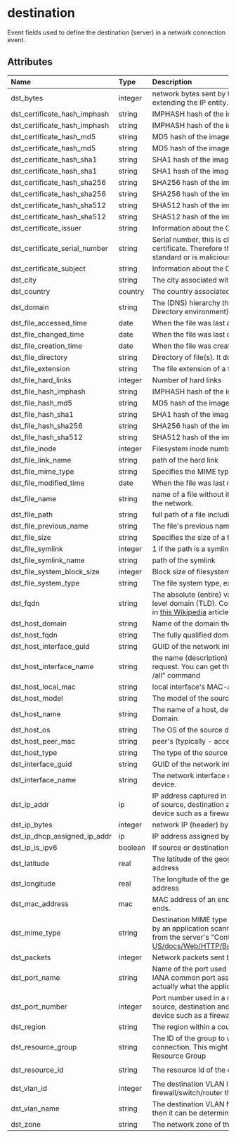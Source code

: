 # destination

Event fields used to define the destination (server) in a network connection event.

## Attributes

| Name | Type | Description | Sample Value |
|:---|:---|:---|:---|
 | dst_bytes | integer | network bytes sent by the dst_ip_addr. Another field can also be provided after extending the IP entity. We can also define the dst_ip_bytes field. | ```100``` |
 | dst_certificate_hash_imphash | string | IMPHASH hash of the image/binary/file | ```2505BD03D7BD285E50CE89CEC02B333B``` |
 | dst_certificate_hash_imphash | string | IMPHASH hash of the image/binary/file | ```2505BD03D7BD285E50CE89CEC02B333B``` |
 | dst_certificate_hash_md5 | string | MD5 hash of the image/binary/file | ```6A255BEBF3DBCD13585538ED47DBAFD7``` |
 | dst_certificate_hash_md5 | string | MD5 hash of the image/binary/file | ```6A255BEBF3DBCD13585538ED47DBAFD7``` |
 | dst_certificate_hash_sha1 | string | SHA1 hash of the image/binary/file | ```B0BF5AC2E81BBF597FAD5F349FEEB32CAC449FA2``` |
 | dst_certificate_hash_sha1 | string | SHA1 hash of the image/binary/file | ```B0BF5AC2E81BBF597FAD5F349FEEB32CAC449FA2``` |
 | dst_certificate_hash_sha256 | string | SHA256 hash of the image/binary/file | ```4668BB2223FFB983A5F1273B9E3D9FA2C5CE4A0F1FB18CA5C1B285762020073C``` |
 | dst_certificate_hash_sha256 | string | SHA256 hash of the image/binary/file | ```4668BB2223FFB983A5F1273B9E3D9FA2C5CE4A0F1FB18CA5C1B285762020073C``` |
 | dst_certificate_hash_sha512 | string | SHA512 hash of the image/binary/file | ```1AD1D79F85D8F6A50EA282F63898D652661DAA0C1FD361C22647CABC98A70E8CBCE83200D579D10DD0A3D46BE9496DCDFDDF28B0C5E9709343B032A8796FBECB``` |
 | dst_certificate_hash_sha512 | string | SHA512 hash of the image/binary/file | ```1AD1D79F85D8F6A50EA282F63898D652661DAA0C1FD361C22647CABC98A70E8CBCE83200D579D10DD0A3D46BE9496DCDFDDF28B0C5E9709343B032A8796FBECB``` |
 | dst_certificate_issuer | string | Information about the CA that issued the certificate | ```CN=neu5ron.local,OU=Admin``` |
 | dst_certificate_serial_number | string | Serial number, this is chosen by the CA (certificate authority) which issued the certificate. Therefore this can relatively be arbritary if the CA does not follow a standard or is malicious. | ```5157550``` |
 | dst_certificate_subject | string | Information about the CA that issued the certificate | ```CN=natetoken,OU=Admin,DC=neu5ron,DC=local``` |
 | dst_city | string | The city associated with the destination IP address | ```Burlington``` |
 | dst_country | country | The country associated with the destination IP address | ```USA``` |
 | dst_domain | string | The (DNS) hierarchy that encompasses multiple hosts (i.e a Windows Active Directory environment). | ```bigwheel.corporation.local``` |
 | dst_file_accessed_time | date | When the file was last accessed . Also known as `atime` | ```2016-11-25 18:21:47``` |
 | dst_file_changed_time | date | When the file was last changed. Also known as `ctime` | ```2016-11-25 18:21:47``` |
 | dst_file_creation_time | date | When the file was created. Also known as `crtime` | ```2016-11-25 18:21:47``` |
 | dst_file_directory | string | Directory of file(s). It does not include the file name | ```C:\users\wardog\``` |
 | dst_file_extension | string | The file extension of a file (.txt, .exe, etc) | ```exe``` |
 | dst_file_hard_links | integer | Number of hard links | ```3``` |
 | dst_file_hash_imphash | string | IMPHASH hash of the image/binary/file | ```2505BD03D7BD285E50CE89CEC02B333B``` |
 | dst_file_hash_md5 | string | MD5 hash of the image/binary/file | ```6A255BEBF3DBCD13585538ED47DBAFD7``` |
 | dst_file_hash_sha1 | string | SHA1 hash of the image/binary/file | ```B0BF5AC2E81BBF597FAD5F349FEEB32CAC449FA2``` |
 | dst_file_hash_sha256 | string | SHA256 hash of the image/binary/file | ```4668BB2223FFB983A5F1273B9E3D9FA2C5CE4A0F1FB18CA5C1B285762020073C``` |
 | dst_file_hash_sha512 | string | SHA512 hash of the image/binary/file | ```1AD1D79F85D8F6A50EA282F63898D652661DAA0C1FD361C22647CABC98A70E8CBCE83200D579D10DD0A3D46BE9496DCDFDDF28B0C5E9709343B032A8796FBECB``` |
 | dst_file_inode | integer | Filesystem inode number | `````` |
 | dst_file_link_name | string | path of the hard link | ```C:\Docs\My.exe``` |
 | dst_file_mime_type | string | Specifies the MIME type name specified for a file | ```application/msword``` |
 | dst_file_modified_time | date | When the file was last modified. Also known as `mtime` | ```2016-11-25 18:21:47``` |
 | dst_file_name | string | name of a file without its full path. This could be a local file or transmitted over the network. | ```a.exe``` |
 | dst_file_path | string | full path of a file including the name of the file. | ```C:\users\wardog\z.exe``` |
 | dst_file_previous_name | string | The file's previous name | ```C:\\Windows\system32\cmd.exe``` |
 | dst_file_size | string | Specifies the size of a file, in bytes | ```45``` |
 | dst_file_symlink | integer | 1 if the path is a symlink, otherwise 0 | ```0``` |
 | dst_file_symlink_name | string | path of the symlink | ```C:\Docs\My.exe``` |
 | dst_file_system_block_size | integer | Block size of filesystem | `````` |
 | dst_file_system_type | string | The file system type, ex:  fat32, ntfs, vmfs, ext3, ext4, xfs | ```ntfs``` |
 | dst_fqdn | string | The absolute (entire) value of the DNS hierarchy from the lowest level to the top level domain (TLD). Consists of the Hostname and Domain. This is best defined in [this Wikipedia](https://en.wikipedia.org/w/index.php?title=Fully_qualified_domain_name&oldid=911195384#Syntax) article on FQDN. | ```bob-berto-pc.bigwheel.corporation.local``` |
 | dst_host_domain | string | Name of the domain the host is part of or joined. | ```hunt.wardog.com``` |
 | dst_host_fqdn | string | The fully qualified domain name of the host | ```WKHR001.hunt.wardog.com``` |
 | dst_host_interface_guid | string | GUID of the network interface which was used for authentication request | ```{2BB33827-6BB6-48DB-8DE6-DB9E0B9F9C9B}``` |
 | dst_host_interface_name | string | the name (description) of the network interface that was used for authentication request. You can get the list of all available network adapters using "ipconfig /all" command | ```Microsoft Hyper-V Network Adapter``` |
 | dst_host_local_mac | string | local interface's MAC-address | ```18:64:72:F3:33:91``` |
 | dst_host_model | string | The model of the source device | ```Samsung Galaxy Note 10``` |
 | dst_host_name | string | The name of a host, device, node, or entity that is separate from the FQDN and Domain. | ```WKHR001``` |
 | dst_host_os | string | The OS of the source device | ```iOS``` |
 | dst_host_peer_mac | string | peer's (typically - access point) MAC-address | ```02:1A:C5:14:59:C9``` |
 | dst_host_type | string | The type of the source device | ```mobile``` |
 | dst_interface_guid | string | GUID of the network interface which was used for authentication request. | ```7C202E90-2FBE-4275-AB0E-9BF67E04BEDF``` |
 | dst_interface_name | string | The network interface used for the connection or session by the destination device. | ```eth02``` |
 | dst_ip_addr | ip | IP address captured in a network connection. This could be used in the context of source, destination and even NAT when it is provided by an intermediary NAT device such as a firewall. | ```192.168.1.2``` |
 | dst_ip_bytes | integer | network IP (header) bytes sent by the either the source or destination ip address | ```100``` |
 | dst_ip_dhcp_assigned_ip_addr | ip | IP address assigned by the DHCP server. | ```192.168.1.2``` |
 | dst_ip_is_ipv6 | boolean | If source or destination IP address is IP version 6 | ```false``` |
 | dst_latitude | real | The latitude of the geographical coordinate associated with the destination IP address | ```44.475833``` |
 | dst_longitude | real | The longitude of the geographical coordinate associated with the destination IP address | ```-73.211944``` |
 | dst_mac_address | mac | MAC address of an endpoint or network interface where a connection starts or ends. | ```00:11:22:33:44:55``` |
 | dst_mime_type | string | Destination MIME type as seen in (layer 7) application layer details or as defined by an application scanner such as an anti-virus/EDR. For HTTP this is usually from the server's "Content-Type" header. https://developer.mozilla.org/en-US/docs/Web/HTTP/Basics_of_HTTP/MIME_types/Complete_list_of_MIME_types | ```application/pdf``` |
 | dst_packets | integer | Network packets sent by the destination (Reply) | ```5``` |
 | dst_port_name | string | Name of the port used in a network connection. This is usually determined by IANA common port assignment. Therefore, this means its a guess and NOT actually what the application/ is what the actually. | ```netbios-dgm``` |
 | dst_port_number | integer | Port number used in a network connection. This could be used in the context of source, destination and even NAT when it is provided by an intermediary NAT device such as a firewall. | ```138``` |
 | dst_region | string | The region within a country associated with the destination IP address | ```Vermont``` |
 | dst_resource_group | string | The ID of the group to which the destination device belongs in a network connection. This might be an AWS account, or an Azure subscription or Resource Group | ```DatabaseVMs``` |
 | dst_resource_id | string | The resource Id of the destination device in a network connection | ```/subscriptions/33333333-8888-4444-a115-aaaaaaaaaaaa/resourcegroups/shokobo/providers/microsoft.compute/virtualmachines/sysmachine2``` |
 | dst_vlan_id | integer | The destination VLAN ID if it can be determined. Most commonly if from a firewall/switch/router then it can be determined | ```1000``` |
 | dst_vlan_name | string | The destination VLAN Name. Most commonly if from a firewall/switch/router then it can be determined | ```untrust-dmz``` |
 | dst_zone | string | The network zone of the destination, as defined by the reporting device. | ```dmz``` |
